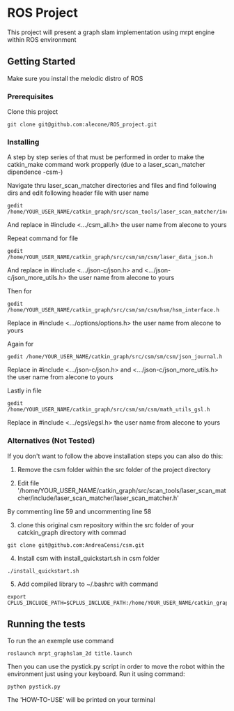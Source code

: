 # ROS Project

This project will present a graph slam implementation using mrpt engine within ROS environment

## Getting Started

Make sure you install the melodic distro of ROS

### Prerequisites

Clone this project

```
git clone git@github.com:alecone/ROS_project.git
```

### Installing

A step by step series of that must be performed in order to make the catkin_make command work propperly (due to a laser_scan_matcher dipendence -csm-)

Navigate thru laser_scan_matcher directories and files and find following dirs and edit following header file with user name

```
gedit /home/YOUR_USER_NAME/catkin_graph/src/scan_tools/laser_scan_matcher/include/laser_scan_matcher/laser_scan_matcher.h
```

And replace in #include <.../csm_all.h> the user name from alecone to yours

Repeat command for file

```
gedit /home/YOUR_USER_NAME/catkin_graph/src/csm/sm/csm/laser_data_json.h
```
And replace in #include <.../json-c/json.h> and <.../json-c/json_more_utils.h> the user name from alecone to yours

Then for 

```
gedit /home/YOUR_USER_NAME/catkin_graph/src/csm/sm/csm/hsm/hsm_interface.h
```
Replace in #include <.../options/options.h> the user name from alecone to yours

Again for 

```
gedit /home/YOUR_USER_NAME/catkin_graph/src/csm/sm/csm/json_journal.h
```
Replace in #include <.../json-c/json.h> and <.../json-c/json_more_utils.h> the user name from alecone to yours

Lastly in file 

```
gedit /home/YOUR_USER_NAME/catkin_graph/src/csm/sm/csm/math_utils_gsl.h
```
Replace in #include <.../egsl/egsl.h> the user name from alecone to yours

### Alternatives (Not Tested)

If you don't want to follow the above installation steps you can also do this:

1. Remove the csm folder within the src folder of the project directory

2. Edit file '/home/YOUR_USER_NAME/catkin_graph/src/scan_tools/laser_scan_matcher/include/laser_scan_matcher/laser_scan_matcher.h'

By commenting line 59 and uncommenting line 58

3. clone this original csm repository within the src folder of your catckin_graph directory with commad

```
git clone git@github.com:AndreaCensi/csm.git
```
4. Install csm with install_quickstart.sh in csm folder

```
./install_quickstart.sh
```
5. Add compiled library to ~/.bashrc with command 

```
export CPLUS_INCLUDE_PATH=$CPLUS_INCLUDE_PATH:/home/YOUR_USER_NAME/catkin_graph/src/csm/sm/lib:/home/YOUR_USER_NAME/catkin_graph/src/csm/sm
```


## Running the tests

To run the an exemple use command

```
roslaunch mrpt_graphslam_2d title.launch
```

Then you can use the pystick.py script in order to move the robot within the environment just using your keyboard.
Run it using command:

```
python pystick.py
```

The 'HOW-TO-USE' will be printed on your terminal


<!-- ### Break down into end to end tests

Explain what these tests test and why


### And coding style tests

Explain what these tests test and why

```
Give an example
```

## Deployment

Add additional notes about how to deploy this on a live system

## Built With

* [Dropwizard](http://www.dropwizard.io/1.0.2/docs/) - The web framework used
* [Maven](https://maven.apache.org/) - Dependency Management
* [ROME](https://rometools.github.io/rome/) - Used to generate RSS Feeds

## Contributing

Please read [CONTRIBUTING.md](https://gist.github.com/PurpleBooth/b24679402957c63ec426) for details on our code of conduct, and the process for submitting pull requests to us.

## Versioning

We use [SemVer](http://semver.org/) for versioning. For the versions available, see the [tags on this repository](https://github.com/your/project/tags). 

## Authors

* **Billie Thompson** - *Initial work* - [PurpleBooth](https://github.com/PurpleBooth)

See also the list of [contributors](https://github.com/your/project/contributors) who participated in this project.

## License

This project is licensed under the MIT License - see the [LICENSE.md](LICENSE.md) file for details

## Acknowledgments

* Hat tip to anyone whose code was used
* Inspiration
* etc -->

